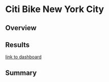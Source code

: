 # Citi Bike New York City
## Overview

## Results

[link to dashboard](https://public.tableau.com/profile/annie1614#!/vizhome/Challenge_16030385401720/Challenge)

## Summary